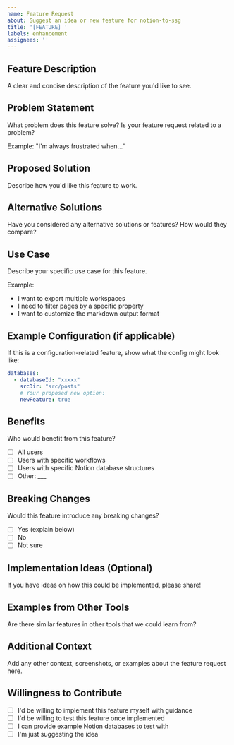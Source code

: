 ```yaml
---
name: Feature Request
about: Suggest an idea or new feature for notion-to-ssg
title: '[FEATURE] '
labels: enhancement
assignees: ''
---
```


## Feature Description
A clear and concise description of the feature you'd like to see.

## Problem Statement
What problem does this feature solve? Is your feature request related to a problem?

Example: "I'm always frustrated when..."

## Proposed Solution
Describe how you'd like this feature to work.

## Alternative Solutions
Have you considered any alternative solutions or features? How would they compare?

## Use Case
Describe your specific use case for this feature.

Example:
- I want to export multiple workspaces
- I need to filter pages by a specific property
- I want to customize the markdown output format

## Example Configuration (if applicable)
If this is a configuration-related feature, show what the config might look like:

```yaml
databases:
  - databaseId: "xxxxx"
    srcDir: "src/posts"
    # Your proposed new option:
    newFeature: true
```

## Benefits
Who would benefit from this feature?
- [ ] All users
- [ ] Users with specific workflows
- [ ] Users with specific Notion database structures
- [ ] Other: ___

## Breaking Changes
Would this feature introduce any breaking changes?
- [ ] Yes (explain below)
- [ ] No
- [ ] Not sure

## Implementation Ideas (Optional)
If you have ideas on how this could be implemented, please share!

## Examples from Other Tools
Are there similar features in other tools that we could learn from?

## Additional Context
Add any other context, screenshots, or examples about the feature request here.

## Willingness to Contribute
- [ ] I'd be willing to implement this feature myself with guidance
- [ ] I'd be willing to test this feature once implemented
- [ ] I can provide example Notion databases to test with
- [ ] I'm just suggesting the idea
